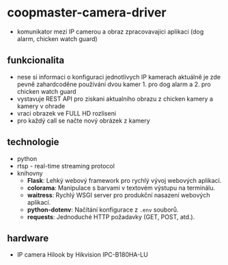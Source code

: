 # coopmaster-camera-driver
- komunikator mezi IP camerou a obraz zpracovavajici aplikaci (dog alarm, chicken watch guard)

## funkcionalita
- nese si informaci o konfiguraci jednotlivych IP kamerach aktuálně je zde pevně zahardcoděne používání dvou kamer 1. pro dog alarm a 2. pro chicken watch guard 
- vystavuje REST API pro ziskani aktualniho obrazu z chicken kamery a kamery v ohrade 
- vraci obrazek ve FULL HD rozliseni
- pro každý call se načte nový obrázek z kamery

## technologie
- python
- rtsp - real-time streaming protocol
- knihovny
  - **Flask**: Lehký webový framework pro rychlý vývoj webových aplikací.
  - **colorama**: Manipulace s barvami v textovém výstupu na terminálu.
  - **waitress**: Rychlý WSGI server pro produkční nasazení webových aplikací.
  - **python-dotenv**: Načítání konfigurace z `.env` souborů.
  - **requests**: Jednoduché HTTP požadavky (GET, POST, atd.).

## hardware
- IP camera Hilook by Hikvision IPC-B180HA-LU
